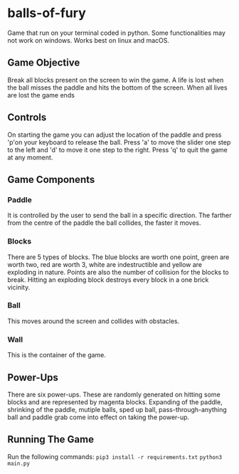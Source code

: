 # balls-of-fury
Game that run on your terminal coded in python. Some functionalities may not work on windows. Works best on linux and macOS.

## Game Objective
Break all blocks present on the screen to win the game.
A life is lost when the ball misses the paddle and hits the bottom of the screen. When all lives are lost the game ends

## Controls
On starting the game you can adjust the location of the paddle and press 'p'on your keyboard to release the ball.
Press 'a' to move the slider one step to the left and 'd' to move it one step to the right.
Press 'q' to quit the game at any moment.

## Game Components
### Paddle 
It is controlled by the user to send the ball in a specific direction. The farther from the centre of the paddle the ball collides, the faster it moves.
### Blocks 
There are 5 types of blocks. The blue blocks are worth one point, green are worth two, red are worth 3, white are indestructible and yellow are exploding in nature. Points are also the number of collision for the blocks to break. Hitting an exploding block destroys every block in a one brick vicinity.
### Ball
This moves around the screen and collides with obstacles.
### Wall
This is the container of the game.

## Power-Ups
There are six power-ups. These are randomly generated on hitting some blocks and are represented by magenta blocks. Expanding of the paddle, shrinking of the paddle, mutiple balls, sped up ball, pass-through-anything ball and paddle grab come into effect on taking the power-up.

## Running The Game
Run the following commands:
`pip3 install -r requirements.txt`
`python3 main.py`

